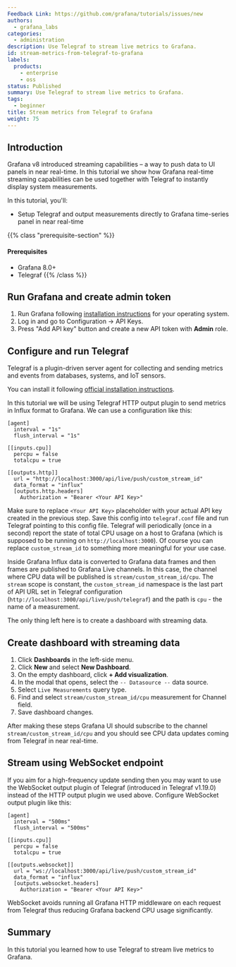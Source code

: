 ```yaml
---
Feedback Link: https://github.com/grafana/tutorials/issues/new
authors:
  - grafana_labs
categories:
  - administration
description: Use Telegraf to stream live metrics to Grafana.
id: stream-metrics-from-telegraf-to-grafana
labels:
  products:
    - enterprise
    - oss
status: Published
summary: Use Telegraf to stream live metrics to Grafana.
tags:
  - beginner
title: Stream metrics from Telegraf to Grafana
weight: 75
---
```


## Introduction

Grafana v8 introduced streaming capabilities – a way to push data to UI panels in near real-time. In this tutorial we show how Grafana real-time streaming capabilities can be used together with Telegraf to instantly display system measurements.

In this tutorial, you'll:

- Setup Telegraf and output measurements directly to Grafana time-series panel in near real-time

{{% class "prerequisite-section" %}}

#### Prerequisites

- Grafana 8.0+
- Telegraf
  {{% /class %}}

## Run Grafana and create admin token

1. Run Grafana following [installation instructions](/docs/grafana/latest/installation/) for your operating system.
1. Log in and go to Configuration -> API Keys.
1. Press "Add API key" button and create a new API token with **Admin** role.

## Configure and run Telegraf

Telegraf is a plugin-driven server agent for collecting and sending metrics and events from databases, systems, and IoT sensors.

You can install it following [official installation instructions](https://docs.influxdata.com/telegraf/latest/introduction/installation/).

In this tutorial we will be using Telegraf HTTP output plugin to send metrics in Influx format to Grafana. We can use a configuration like this:

```
[agent]
  interval = "1s"
  flush_interval = "1s"

[[inputs.cpu]]
  percpu = false
  totalcpu = true

[[outputs.http]]
  url = "http://localhost:3000/api/live/push/custom_stream_id"
  data_format = "influx"
  [outputs.http.headers]
    Authorization = "Bearer <Your API Key>"
```

Make sure to replace `<Your API Key>` placeholder with your actual API key created in the previous step. Save this config into `telegraf.conf` file and run Telegraf pointing to this config file. Telegraf will periodically (once in a second) report the state of total CPU usage on a host to Grafana (which is supposed to be running on `http://localhost:3000`). Of course you can replace `custom_stream_id` to something more meaningful for your use case.

Inside Grafana Influx data is converted to Grafana data frames and then frames are published to Grafana Live channels. In this case, the channel where CPU data will be published is `stream/custom_stream_id/cpu`. The `stream` scope is constant, the `custom_stream_id` namespace is the last part of API URL set in Telegraf configuration (`http://localhost:3000/api/live/push/telegraf`) and the path is `cpu` - the name of a measurement.

The only thing left here is to create a dashboard with streaming data.

## Create dashboard with streaming data

1. Click **Dashboards** in the left-side menu.
1. Click **New** and select **New Dashboard**.
1. On the empty dashboard, click **+ Add visualization**.
1. In the modal that opens, select the `-- Datasource --` data source.
1. Select `Live Measurements` query type.
1. Find and select `stream/custom_stream_id/cpu` measurement for Channel field.
1. Save dashboard changes.

After making these steps Grafana UI should subscribe to the channel `stream/custom_stream_id/cpu` and you should see CPU data updates coming from Telegraf in near real-time.

## Stream using WebSocket endpoint

If you aim for a high-frequency update sending then you may want to use the WebSocket output plugin of Telegraf (introduced in Telegraf v1.19.0) instead of the HTTP output plugin we used above. Configure WebSocket output plugin like this:

```
[agent]
  interval = "500ms"
  flush_interval = "500ms"

[[inputs.cpu]]
  percpu = false
  totalcpu = true

[[outputs.websocket]]
  url = "ws://localhost:3000/api/live/push/custom_stream_id"
  data_format = "influx"
  [outputs.websocket.headers]
    Authorization = "Bearer <Your API Key>"
```

WebSocket avoids running all Grafana HTTP middleware on each request from Telegraf thus reducing Grafana backend CPU usage significantly.

## Summary

In this tutorial you learned how to use Telegraf to stream live metrics to Grafana.
